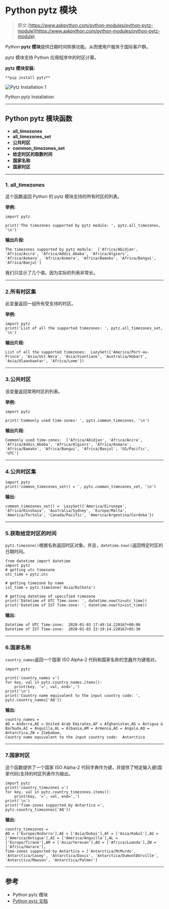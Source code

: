 # Python pytz 模块

> 原文:[https://www.askpython.com/python-modules/python-pytz-module](https://www.askpython.com/python-modules/python-pytz-module)

Python **pytz 模块**提供日期时间转换功能。从而使用户服务于国际客户群。

pytz 模块支持 Python 应用程序中的时区计算。

**pytz 模块安装:**

`**pip install pytz**`

![Pytz Installation 1](../Images/97b87e5f2f94a5e46596f5370a8e7afb.png)

Python pytz Installation

* * *

## Python pytz 模块函数

*   **all_timezones**
*   **all_timezones_set**
*   **公共时区**
*   **common_timezones_set**
*   **给定时区的取数时间**
*   **国家名称**
*   **国家时区**

* * *

### 1\. all_timezones

这个函数返回 Python 的 pytz 模块支持的所有时区的列表。

**举例:**

```
import pytz

print('The timezones supported by pytz module: ', pytz.all_timezones, '\n')

```

**输出片段:**

```
The timezones supported by pytz module:  ['Africa/Abidjan', 'Africa/Accra', 'Africa/Addis_Ababa', 'Africa/Algiers', 'Africa/Asmara', 'Africa/Asmera', 'Africa/Bamako', 'Africa/Bangui', 'Africa/Banjul']
```

我们只显示了几个值，因为实际的列表非常长。

* * *

### 2.所有时区集

此变量返回一组所有受支持的时区。

**举例:**

```
import pytz
print('List of all the supported timezones: ', pytz.all_timezones_set, '\n')

```

**输出片段:**

```
List of all the supported timezones:  LazySet({'America/Port-au-Prince', 'Asia/Ust-Nera', 'Asia/Vientiane', 'Australia/Hobart', 'Asia/Ulaanbaatar', 'Africa/Lome'})
```

* * *

### 3.公共时区

该变量返回常用时区的列表。

**举例:**

```
import pytz

print('Commonly used time-zones: ', pytz.common_timezones, '\n')

```

**输出片段:**

```
Commonly used time-zones:  ['Africa/Abidjan', 'Africa/Accra', 'Africa/Addis_Ababa', 'Africa/Algiers', 'Africa/Asmara', 'Africa/Bamako', 'Africa/Bangui', 'Africa/Banjul', 'US/Pacific', 'UTC']
```

* * *

### 4.公共时区集

```
import pytz
print('common_timezones_set() = ', pytz.common_timezones_set, '\n')

```

**输出:**

```
common_timezones_set() =  LazySet({'America/Eirunepe', 'Africa/Kinshasa', 'Australia/Sydney', 'Europe/Malta', 'America/Tortola', 'Canada/Pacific', 'America/Argentina/Cordoba'})
```

* * *

### 5.获取给定时区的时间

`pytz.timezone()`根据名称返回时区对象。并且，`datetime.now()`返回特定时区的日期时间。

```
from datetime import datetime
import pytz
# getting utc timezone
utc_time = pytz.utc

# getting timezone by name
ist_time = pytz.timezone('Asia/Kolkata')

# getting datetime of specified timezone
print('Datetime of UTC Time-zone: ', datetime.now(tz=utc_time))
print('Datetime of IST Time-zone: ', datetime.now(tz=ist_time))

```

**输出:**

```
Datetime of UTC Time-zone:  2020-01-03 17:49:14.220167+00:00
Datetime of IST Time-zone:  2020-01-03 23:19:14.220167+05:30
```

* * *

### 6.国家名称

`country_names`返回一个国家 ISO Alpha-2 代码和国家名称的[字典](https://www.askpython.com/python/dictionary/python-dictionary-dict-tutorial)作为键值对。

```
import pytz

print('country_names =')
for key, val in pytz.country_names.items():
    print(key, '=', val, end=',')
print('\n')
print('Country name equivalent to the input country code: ', pytz.country_names['AQ'])

```

**输出:**

```
country_names =
AD = Andorra,AE = United Arab Emirates,AF = Afghanistan,AG = Antigua & Barbuda,AI = Anguilla,AL = Albania,AM = Armenia,AO = Angola,AQ = Antarctica,ZW = Zimbabwe,
Country name equivalent to the input country code:  Antarctica
```

* * *

### 7.国家时区

这个函数提供了一个国家 ISO Alpha-2 代码字典作为键，并提供了特定输入键(国家代码)支持的时区列表作为输出。

```
import pytz
print('country_timezones =')
for key, val in pytz.country_timezones.items():
    print(key, '=', val, end=',')
print('\n')
print('Time-zones supported by Antartica =', pytz.country_timezones['AQ'])

```

**输出:**

```
country_timezones =
AD = ['Europe/Andorra'],AE = ['Asia/Dubai'],AF = ['Asia/Kabul'],AG = ['America/Antigua'],AI = ['America/Anguilla'],AL = ['Europe/Tirane'],AM = ['Asia/Yerevan'],AO = ['Africa/Luanda'],ZW = ['Africa/Harare'],
Time-zones supported by Antartica = ['Antarctica/McMurdo', 'Antarctica/Casey', 'Antarctica/Davis', 'Antarctica/DumontDUrville', 'Antarctica/Mawson', 'Antarctica/Palmer']
```

* * *

## 参考

*   Python pytz 模块
*   [Python pytz 文档](https://pypi.org/project/pytz/)